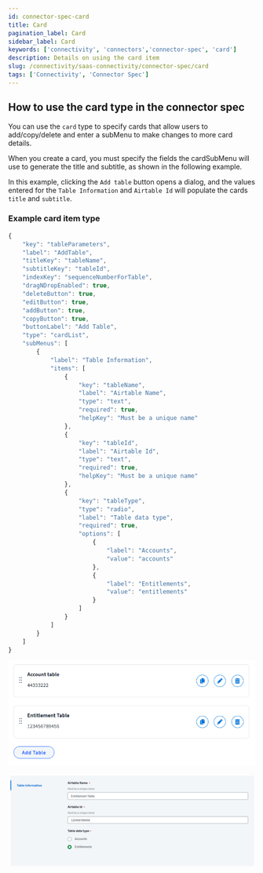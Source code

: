 ```yaml
---
id: connector-spec-card
title: Card
pagination_label: Card
sidebar_label: Card
keywords: ['connectivity', 'connectors','connector-spec', 'card']
description: Details on using the card item
slug: /connectivity/saas-connectivity/connector-spec/card
tags: ['Connectivity', 'Connector Spec']
---
```


## How to use the card type in the connector spec
You can use the `card` type to specify cards that allow users to add/copy/delete and enter a subMenu to make changes to more card details.

When you create a card, you must specify the fields the cardSubMenu will use to generate the title and subtitle, as shown in the following example. 

In this example, clicking the ```Add table``` button opens a dialog, and the values entered for the ```Table Information``` and ```Airtable Id``` will populate the cards ```title``` and ```subtitle```.

### Example card item type

```javascript
{
    "key": "tableParameters",
    "label": "AddTable",
    "titleKey": "tableName",
    "subtitleKey": "tableId",
    "indexKey": "sequenceNumberForTable",
    "dragNDropEnabled": true,
    "deleteButton": true,
    "editButton": true,
    "addButton": true,
    "copyButton": true,
    "buttonLabel": "Add Table",
    "type": "cardList",
    "subMenus": [
        {
            "label": "Table Information",
            "items": [
                {
                    "key": "tableName",
                    "label": "Airtable Name",
                    "type": "text",
                    "required": true,
                    "helpKey": "Must be a unique name"
                },
                {
                    "key": "tableId",
                    "label": "Airtable Id",
                    "type": "text",
                    "required": true,
                    "helpKey": "Must be a unique name"
                },
                {
                    "key": "tableType",
                    "type": "radio",
                    "label": "Table data type",
                    "required": true,
                    "options": [
                        {
                            "label": "Accounts",
                            "value": "accounts"
                        },
                        {
                            "label": "Entitlements",
                            "value": "entitlements"
                        }
                    ]
                }
            ]
        }
    ]
}
```
![card input type](../img/card.png)

![card menu input type](../img/cardMenu.png)

